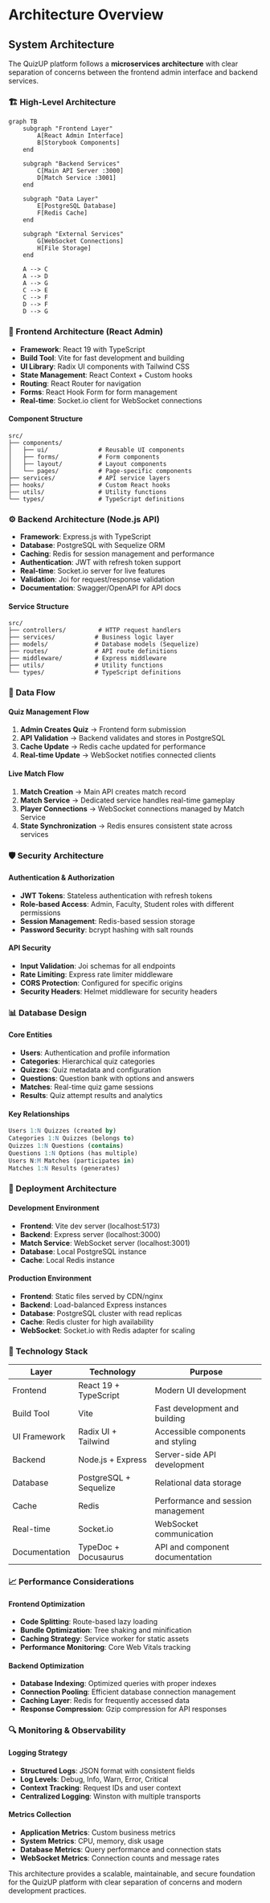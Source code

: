 # Architecture Overview

## System Architecture

The QuizUP platform follows a **microservices architecture** with clear separation of concerns between the frontend admin interface and backend services.

### 🏗️ High-Level Architecture

```mermaid
graph TB
    subgraph "Frontend Layer"
        A[React Admin Interface]
        B[Storybook Components]
    end
    
    subgraph "Backend Services"
        C[Main API Server :3000]
        D[Match Service :3001]
    end
    
    subgraph "Data Layer"
        E[PostgreSQL Database]
        F[Redis Cache]
    end
    
    subgraph "External Services"
        G[WebSocket Connections]
        H[File Storage]
    end
    
    A --> C
    A --> D
    A --> G
    C --> E
    C --> F
    D --> F
    D --> G
```

### 📱 Frontend Architecture (React Admin)

- **Framework**: React 19 with TypeScript
- **Build Tool**: Vite for fast development and building
- **UI Library**: Radix UI components with Tailwind CSS
- **State Management**: React Context + Custom hooks
- **Routing**: React Router for navigation
- **Forms**: React Hook Form for form management
- **Real-time**: Socket.io client for WebSocket connections

#### Component Structure
```
src/
├── components/
│   ├── ui/              # Reusable UI components
│   ├── forms/           # Form components
│   ├── layout/          # Layout components
│   └── pages/           # Page-specific components
├── services/            # API service layers
├── hooks/               # Custom React hooks  
├── utils/               # Utility functions
└── types/               # TypeScript definitions
```

### ⚙️ Backend Architecture (Node.js API)

- **Framework**: Express.js with TypeScript
- **Database**: PostgreSQL with Sequelize ORM
- **Caching**: Redis for session management and performance
- **Authentication**: JWT with refresh token support
- **Real-time**: Socket.io server for live features
- **Validation**: Joi for request/response validation
- **Documentation**: Swagger/OpenAPI for API docs

#### Service Structure
```
src/
├── controllers/         # HTTP request handlers
├── services/           # Business logic layer
├── models/             # Database models (Sequelize)
├── routes/             # API route definitions
├── middleware/         # Express middleware
├── utils/              # Utility functions
└── types/              # TypeScript definitions
```

### 🔄 Data Flow

#### Quiz Management Flow
1. **Admin Creates Quiz** → Frontend form submission
2. **API Validation** → Backend validates and stores in PostgreSQL
3. **Cache Update** → Redis cache updated for performance
4. **Real-time Update** → WebSocket notifies connected clients

#### Live Match Flow
1. **Match Creation** → Main API creates match record
2. **Match Service** → Dedicated service handles real-time gameplay
3. **Player Connections** → WebSocket connections managed by Match Service
4. **State Synchronization** → Redis ensures consistent state across services

### 🛡️ Security Architecture

#### Authentication & Authorization
- **JWT Tokens**: Stateless authentication with refresh tokens
- **Role-based Access**: Admin, Faculty, Student roles with different permissions
- **Session Management**: Redis-based session storage
- **Password Security**: bcrypt hashing with salt rounds

#### API Security
- **Input Validation**: Joi schemas for all endpoints
- **Rate Limiting**: Express rate limiter middleware
- **CORS Protection**: Configured for specific origins
- **Security Headers**: Helmet middleware for security headers

### 📊 Database Design

#### Core Entities
- **Users**: Authentication and profile information
- **Categories**: Hierarchical quiz categories
- **Quizzes**: Quiz metadata and configuration
- **Questions**: Question bank with options and answers
- **Matches**: Real-time quiz game sessions
- **Results**: Quiz attempt results and analytics

#### Key Relationships
```sql
Users 1:N Quizzes (created by)
Categories 1:N Quizzes (belongs to)  
Quizzes 1:N Questions (contains)
Questions 1:N Options (has multiple)
Users N:M Matches (participates in)
Matches 1:N Results (generates)
```

### 🚀 Deployment Architecture

#### Development Environment
- **Frontend**: Vite dev server (localhost:5173)
- **Backend**: Express server (localhost:3000)
- **Match Service**: WebSocket server (localhost:3001)
- **Database**: Local PostgreSQL instance
- **Cache**: Local Redis instance

#### Production Environment
- **Frontend**: Static files served by CDN/nginx
- **Backend**: Load-balanced Express instances
- **Database**: PostgreSQL cluster with read replicas
- **Cache**: Redis cluster for high availability
- **WebSocket**: Socket.io with Redis adapter for scaling

### 🔧 Technology Stack

| Layer | Technology | Purpose |
|-------|------------|---------|
| Frontend | React 19 + TypeScript | Modern UI development |
| Build Tool | Vite | Fast development and building |
| UI Framework | Radix UI + Tailwind | Accessible components and styling |
| Backend | Node.js + Express | Server-side API development |
| Database | PostgreSQL + Sequelize | Relational data storage |
| Cache | Redis | Performance and session management |
| Real-time | Socket.io | WebSocket communication |
| Documentation | TypeDoc + Docusaurus | API and component documentation |

### 📈 Performance Considerations

#### Frontend Optimization
- **Code Splitting**: Route-based lazy loading
- **Bundle Optimization**: Tree shaking and minification
- **Caching Strategy**: Service worker for static assets
- **Performance Monitoring**: Core Web Vitals tracking

#### Backend Optimization  
- **Database Indexing**: Optimized queries with proper indexes
- **Connection Pooling**: Efficient database connection management
- **Caching Layer**: Redis for frequently accessed data
- **Response Compression**: Gzip compression for API responses

### 🔍 Monitoring & Observability

#### Logging Strategy
- **Structured Logs**: JSON format with consistent fields
- **Log Levels**: Debug, Info, Warn, Error, Critical
- **Context Tracking**: Request IDs and user context
- **Centralized Logging**: Winston with multiple transports

#### Metrics Collection
- **Application Metrics**: Custom business metrics
- **System Metrics**: CPU, memory, disk usage
- **Database Metrics**: Query performance and connection stats
- **WebSocket Metrics**: Connection counts and message rates

This architecture provides a scalable, maintainable, and secure foundation for the QuizUP platform with clear separation of concerns and modern development practices.
